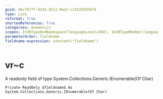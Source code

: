 ```yaml
---
guid: 4bc7677f-8242-4511-9ee2-c14225507bf4
type: Live
reformat: True
shortenReferences: True
categories: mnemonics
scopes: InVBTypeAndNamespace(languageLevel=Vb8); InVBTypeMember(languageLevel=Vb8)
parameterOrder: fieldname
fieldname-expression: constant("fieldname")
---
```


# vr~c

A readonly field of type System.Collections.Generic.IEnumerable(Of Char)

```
Private ReadOnly $fieldname$ As System.Collections.Generic.IEnumerable(Of Char)
```
